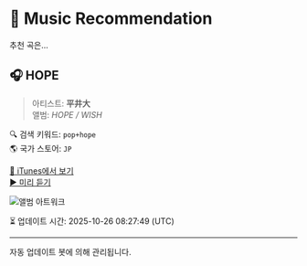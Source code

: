 
# 🎵 Music Recommendation

추천 곡은...

## 🎧 HOPE  
> 아티스트: **平井大**  
> 앨범: _HOPE / WISH_  

🔍 검색 키워드: `pop+hope`  
🌎 국가 스토어: `JP`

[🔗 iTunes에서 보기](https://music.apple.com/jp/album/hope/1618249187?i=1618249211&uo=4)  
[▶️ 미리 듣기](https://audio-ssl.itunes.apple.com/itunes-assets/AudioPreview112/v4/55/de/4c/55de4c33-456f-7db1-7f73-1f94c7a597d3/mzaf_15243126249228425659.plus.aac.p.m4a)

![앨범 아트워크](https://is1-ssl.mzstatic.com/image/thumb/Music112/v4/58/13/e3/5813e341-d338-9feb-dbb4-81241597a700/ANTCD-A0000006988.jpg/100x100bb.jpg)

⏳ 업데이트 시간: 2025-10-26 08:27:49 (UTC)

---
자동 업데이트 봇에 의해 관리됩니다.
